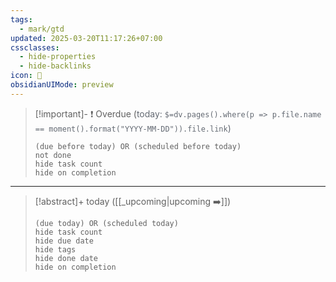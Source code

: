 ```yaml
---
tags:
  - mark/gtd
updated: 2025-03-20T11:17:26+07:00
cssclasses:
  - hide-properties
  - hide-backlinks
icon: 📅
obsidianUIMode: preview
---
```


> [!important]- ❗ Overdue (<font color="#646a73">today: `$=dv.pages().where(p => p.file.name == moment().format("YYYY-MM-DD")).file.link`)</font>
> ```tasks
> (due before today) OR (scheduled before today)
> not done
> hide task count
> hide on completion
> ```

___

> [!abstract]+ today ([[_upcoming|upcoming ➡️]])
> ```tasks
> (due today) OR (scheduled today)
> hide task count
> hide due date
> hide tags
> hide done date
> hide on completion
> ```
